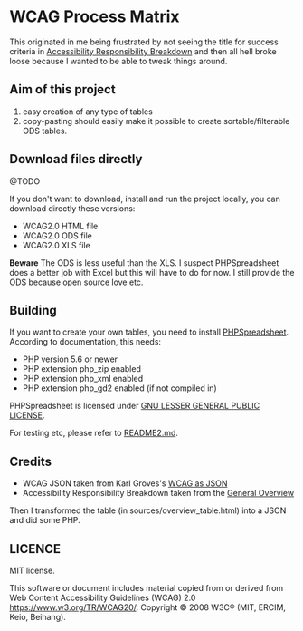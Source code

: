 # WCAG Process Matrix

This originated in me being frustrated by not seeing the title for success criteria in [Accessibility Responsibility Breakdown](https://www.w3.org/community/wai-engage/wiki/Accessibility_Responsibility_Breakdown) and then all hell broke loose because I wanted to be able to tweak things around.

## Aim of this project

1. easy creation of any type of tables
2. copy-pasting should easily make it possible to create sortable/filterable ODS tables.

## Download files directly

@TODO

If you don't want to download, install and run the project locally, you can download directly these versions:

* WCAG2.0 HTML file
* WCAG2.0 ODS file
* WCAG2.0 XLS file

**Beware** The ODS is less useful than the XLS. I suspect PHPSpreadsheet does a better job with Excel but this will have to do for now. I still provide the ODS because open source love etc.

## Building

If you want to create your own tables, you need to install [PHPSpreadsheet](https://phpspreadsheet.readthedocs.io/). According to documentation, this needs:


* PHP version 5.6 or newer
* PHP extension php_zip enabled
* PHP extension php_xml enabled
* PHP extension php_gd2 enabled (if not compiled in)

PHPSpreadsheet is licensed under [GNU LESSER GENERAL PUBLIC LICENSE](vendor/phpoffice/phpspreadsheet/LICENSE).

For testing etc, please refer to [README2.md](README2.md).


## Credits

* WCAG JSON taken from Karl Groves's [WCAG as JSON](https://github.com/karlgroves/wcag-as-json)
* Accessibility Responsibility Breakdown taken from the [General Overview](https://www.w3.org/community/wai-engage/wiki/Accessibility_Responsibility_Breakdown#General_Overview)

Then I transformed the table (in sources/overview_table.html) into a JSON and did some PHP.

## LICENCE

MIT license.

This software or document includes material copied from or derived from Web Content Accessibility Guidelines (WCAG) 2.0 https://www.w3.org/TR/WCAG20/. Copyright © 2008 W3C® (MIT, ERCIM, Keio, Beihang).
